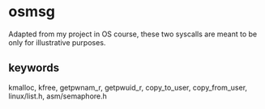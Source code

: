 # osmsg
Adapted from my project in OS course, these two syscalls are meant to be only for illustrative purposes.

## keywords
kmalloc, kfree, getpwnam_r, getpwuid_r, copy_to_user, copy_from_user, linux/list.h, asm/semaphore.h
